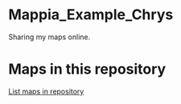 
# Mappia_Example_Chrys

 Sharing my maps online.

# Maps in this repository
[List maps in repository](https://maps.csr.ufmg.br/calculator/?lang=eng&map=&queryid=152&listRepository=Repository&storeurl=https://github.com/ChrystianMelo/Mappia_Example_Chrys/)